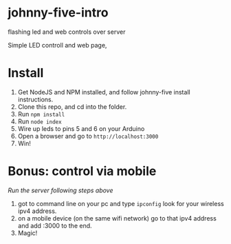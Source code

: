 johnny-five-intro
=================

flashing led and web controls over server

Simple LED controll and web page,


Install
=======

1. Get NodeJS and NPM installed, and follow johnny-five install instructions.
2. Clone this repo, and cd into the folder.
3. Run ```npm install```
4. Run ```node index```
4. Wire up leds to pins 5 and 6 on your Arduino
5. Open a browser and go to ```http://localhost:3000```
6. Win!


Bonus: control via mobile
===========================

*Run the server following steps above*

1. got to command line on your pc and type ```ipconfig``` look for your wireless ipv4 address.
2. on a mobile device (on the same wifi network) go to that ipv4 address and add :3000 to the end.
3. Magic!

